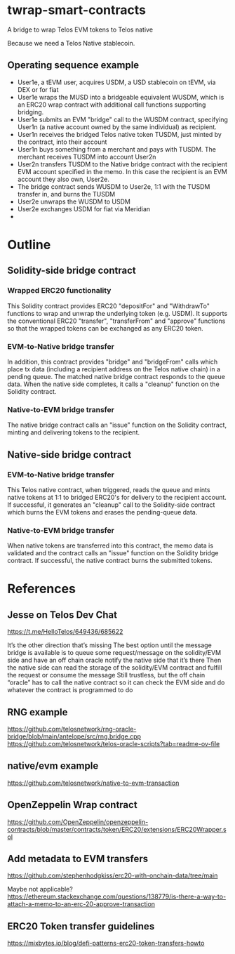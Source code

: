 # twrap-smart-contracts
A bridge to wrap Telos EVM tokens to Telos native

Because we need a Telos Native stablecoin.
## Operating sequence example
* User1e, a tEVM user, acquires USDM, a USD stablecoin on tEVM, via DEX or for fiat
* User1e wraps the MUSD into a bridgeable equivalent WUSDM, which is an ERC20 wrap contract with additional call functions supporting bridging.
* User1e submits an EVM "bridge" call to the WUSDM contract, specifying User1n (a native account owned by the same individual) as recipient.
* User1n receives the bridged Telos native token TUSDM, just minted by the contract, into their account
* User1n buys something from a merchant and pays with TUSDM. The merchant receives TUSDM into account User2n
* User2n transfers TUSDM to the Native bridge contract with the recipient EVM account specified in the memo. In this case the recipient is an EVM account they also own, User2e.
* The bridge contract sends WUSDM to User2e, 1:1 with the TUSDM transfer in, and burns the TUSDM
* User2e unwraps the WUSDM to USDM
* User2e exchanges USDM for fiat via Meridian
* 
# Outline
## Solidity-side bridge contract
### Wrapped ERC20 functionality
This Solidity contract provides ERC20 "depositFor" and "WithdrawTo" functions to wrap and unwrap the underlying token (e.g. USDM). It supports the conventional ERC20 "transfer", "transferFrom" and "approve" functions so that the wrapped tokens can be exchanged as any ERC20 token.
### EVM-to-Native bridge transfer
In addition, this contract provides  "bridge" and "bridgeFrom" calls which place tx data (including a recipient address on the Telos native chain) in a pending queue. The matched native bridge contract responds to the queue data. When the native side completes, it calls a "cleanup" function on the Solidity contract.
### Native-to-EVM bridge transfer
The native bridge contract calls an "issue" function on the Solidity contract, minting and delivering tokens to the recipient.
## Native-side bridge contract
### EVM-to-Native bridge transfer
This Telos native contract, when triggered, reads the queue and mints native tokens at 1:1 to bridged ERC20's for delivery to the recipient account. If successful, it generates an "cleanup" call to the Solidity-side contract which burns the EVM tokens and erases the pending-queue data.
### Native-to-EVM bridge transfer
When native tokens are transferred into this contract, the memo data is validated and the contract calls an "issue" function on the Solidity bridge contract. If successful, the native contract burns the submitted tokens.
# References
## Jesse on Telos Dev Chat
https://t.me/HelloTelos/649436/685622

It’s the other direction that’s missing
The best option until the message bridge is available is to queue some request/message on the solidity/EVM side and have an off chain oracle notify the native side that it’s there
Then the native side can read the storage of the solidity/EVM contract and fulfill the request or consume the message
Still trustless, but the off chain “oracle” has to call the native contract so it can check the EVM side and do whatever the contract is programmed to do

## RNG example
https://github.com/telosnetwork/rng-oracle-bridge/blob/main/antelope/src/rng.bridge.cpp
https://github.com/telosnetwork/telos-oracle-scripts?tab=readme-ov-file

## native/evm example
https://github.com/telosnetwork/native-to-evm-transaction

## OpenZeppelin Wrap contract
https://github.com/OpenZeppelin/openzeppelin-contracts/blob/master/contracts/token/ERC20/extensions/ERC20Wrapper.sol

## Add metadata to EVM transfers
https://github.com/stephenhodgkiss/erc20-with-onchain-data/tree/main

Maybe not applicable?
https://ethereum.stackexchange.com/questions/138779/is-there-a-way-to-attach-a-memo-to-an-erc-20-approve-transaction

## ERC20 Token transfer guidelines
https://mixbytes.io/blog/defi-patterns-erc20-token-transfers-howto
